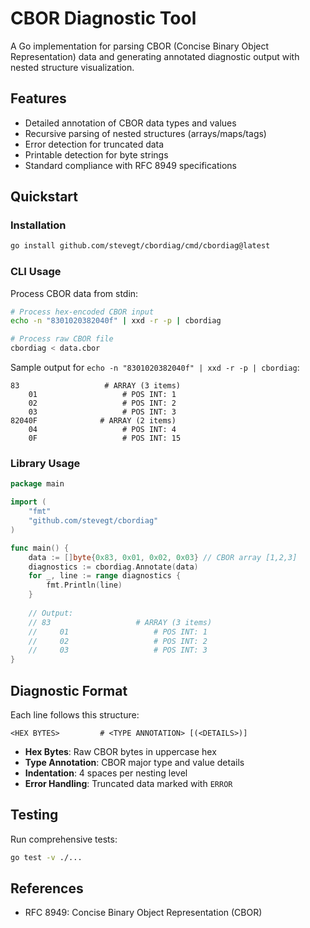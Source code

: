# CBOR Diagnostic Tool

A Go implementation for parsing CBOR (Concise Binary Object Representation) data and generating annotated diagnostic output with nested structure visualization.

## Features

- Detailed annotation of CBOR data types and values
- Recursive parsing of nested structures (arrays/maps/tags)
- Error detection for truncated data
- Printable detection for byte strings
- Standard compliance with RFC 8949 specifications

## Quickstart

### Installation
```bash
go install github.com/stevegt/cbordiag/cmd/cbordiag@latest
```

### CLI Usage
Process CBOR data from stdin:
```bash
# Process hex-encoded CBOR input
echo -n "8301020382040f" | xxd -r -p | cbordiag

# Process raw CBOR file
cbordiag < data.cbor
```

Sample output for `echo -n "8301020382040f" | xxd -r -p | cbordiag`:
```
83                   # ARRAY (3 items)
    01                   # POS INT: 1
    02                   # POS INT: 2
    03                   # POS INT: 3
82040F              # ARRAY (2 items)
    04                   # POS INT: 4
    0F                   # POS INT: 15
```

### Library Usage
```go
package main

import (
    "fmt"
    "github.com/stevegt/cbordiag"
)

func main() {
    data := []byte{0x83, 0x01, 0x02, 0x03} // CBOR array [1,2,3]
    diagnostics := cbordiag.Annotate(data)
    for _, line := range diagnostics {
        fmt.Println(line)
    }
    
    // Output:
    // 83                   # ARRAY (3 items)
    //     01                   # POS INT: 1
    //     02                   # POS INT: 2
    //     03                   # POS INT: 3
}
```

## Diagnostic Format
Each line follows this structure:
```
<HEX BYTES>         # <TYPE ANNOTATION> [(<DETAILS>)]
```
- **Hex Bytes**: Raw CBOR bytes in uppercase hex
- **Type Annotation**: CBOR major type and value details
- **Indentation**: 4 spaces per nesting level
- **Error Handling**: Truncated data marked with `ERROR`

## Testing
Run comprehensive tests:
```bash
go test -v ./...
```

## References
- RFC 8949: Concise Binary Object Representation (CBOR)


